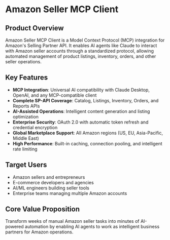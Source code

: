 # Amazon Seller MCP Client

## Product Overview

Amazon Seller MCP Client is a Model Context Protocol (MCP) integration for Amazon's Selling Partner API. It enables AI agents like Claude to interact with Amazon seller accounts through a standardized protocol, allowing automated management of product listings, inventory, orders, and other seller operations.

## Key Features

- **MCP Integration**: Universal AI compatibility with Claude Desktop, OpenAI, and any MCP-compatible client
- **Complete SP-API Coverage**: Catalog, Listings, Inventory, Orders, and Reports APIs
- **AI-Assisted Operations**: Intelligent content generation and listing optimization
- **Enterprise Security**: OAuth 2.0 with automatic token refresh and credential encryption
- **Global Marketplace Support**: All Amazon regions (US, EU, Asia-Pacific, Middle East)
- **High Performance**: Built-in caching, connection pooling, and intelligent rate limiting

## Target Users

- Amazon sellers and entrepreneurs
- E-commerce developers and agencies
- AI/ML engineers building seller tools
- Enterprise teams managing multiple Amazon accounts

## Core Value Proposition

Transform weeks of manual Amazon seller tasks into minutes of AI-powered automation by enabling AI agents to work as intelligent business partners for Amazon operations.